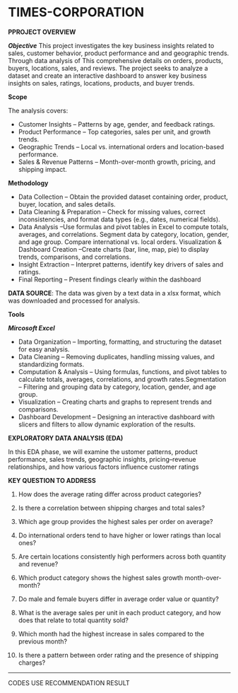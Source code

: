 # TIMES-CORPORATION
**PPROJECT OVERVIEW**

***Objective***
This project investigates the  key business insights related to sales, customer behavior, product performance and and geographic trends. Through data analysis of This comprehensive details on orders, products, buyers, locations, sales, and reviews. The project seeks to analyze a dataset and create an interactive dashboard to answer key business insights on sales, ratings, locations, products, and buyer trends.

**Scope**

The analysis covers:
- Customer Insights – Patterns by age, gender, and feedback ratings.
- Product Performance – Top categories, sales per unit, and growth trends.
- Geographic Trends – Local vs. international orders and location-based performance.
- Sales & Revenue Patterns – Month-over-month growth, pricing, and shipping impact.
  
**Methodology**
- Data Collection – Obtain the provided dataset containing order, product, buyer, location, and sales details.
- Data Cleaning & Preparation – Check for missing values, correct inconsistencies, and format data types (e.g., dates, numerical fields).
- Data Analysis –Use formulas and pivot tables in Excel to compute totals, averages, and correlations. Segment data by category, location, gender, and age group. Compare international vs. local orders. Visualization & Dashboard Creation –Create charts (bar, line, map, pie) to display trends, comparisons, and correlations.
- Insight Extraction – Interpret patterns, identify key drivers of sales and ratings.
- Final Reporting – Present findings clearly within the dashboard

**DATA SOURCE**:
The data was given by a text data in a xlsx format, which was downloaded and processed for analysis.

**Tools**

***Mircosoft Excel***
- Data Organization – Importing, formatting, and structuring the dataset for easy analysis.
- Data Cleaning – Removing duplicates, handling missing values, and standardizing formats.
- Computation & Analysis – Using formulas, functions, and pivot tables to calculate totals, averages, correlations, and growth rates.Segmentation – Filtering and grouping data by category, location, gender, and age group.
- Visualization – Creating charts and graphs to represent trends and comparisons.
- Dashboard Development – Designing an interactive dashboard with slicers and filters to allow dynamic exploration of the results.

**EXPLORATORY DATA ANALYSIS (EDA)**

In this EDA phase, we will examine the ustomer patterns, product performance, sales trends, geographic insights, pricing–revenue relationships, and how various factors influence customer ratings

**KEY QUESTION TO ADDRESS**
1. How does the average rating differ across product categories?
2. Is there a correlation between shipping charges and total sales?
3. Which age group provides the highest sales per order on average?

4. Do international orders tend to have higher or lower ratings than local ones?

5. Are certain locations consistently high performers across both quantity and revenue?

6. Which product category shows the highest sales growth month-over-month?

7. Do male and female buyers differ in average order value or quantity?

8. What is the average sales per unit in each product category, and how does that relate to total quantity sold?

9. Which month had the highest increase in sales compared to the previous month?

10. Is there a pattern between order rating and the presence of shipping charges?

---
CODES USE
RECOMMENDATION
RESULT

